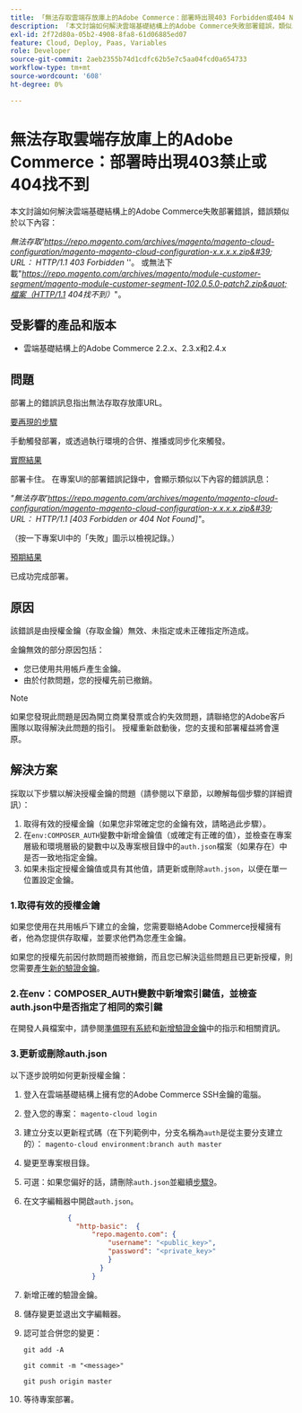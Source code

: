```yaml
---
title: 「無法存取雲端存放庫上的Adobe Commerce：部署時出現403 Forbidden或404 Not Found錯誤」
description: 「本文討論如何解決雲端基礎結構上的Adobe Commerce失敗部署錯誤，類似以下內容：」
exl-id: 2f72d80a-05b2-4908-8fa8-61d06885ed07
feature: Cloud, Deploy, Paas, Variables
role: Developer
source-git-commit: 2aeb2355b74d1cdfc62b5e7c5aa04fcd0a654733
workflow-type: tm+mt
source-wordcount: '608'
ht-degree: 0%

---
```


# 無法存取雲端存放庫上的Adobe Commerce：部署時出現403禁止或404找不到

本文討論如何解決雲端基礎結構上的Adobe Commerce失敗部署錯誤，錯誤類似於以下內容：

*無法存取&#39;https://repo.magento.com/archives/magento/magento-cloud-configuration/magento-magento-cloud-configuration-x.x.x.x.zip&#39; URL： HTTP/1.1 403 Forbidden* &#39;&#39;。 或無法下載&quot;*https://repo.magento.com/archives/magento/module-customer-segment/magento-module-customer-segment-102.0.5.0-patch2.zip&quot;檔案（HTTP/1.1 404找不到）*&quot;。

## 受影響的產品和版本

* 雲端基礎結構上的Adobe Commerce 2.2.x、2.3.x和2.4.x

## 問題

部署上的錯誤訊息指出無法存取存放庫URL。

<u>要再現的步驟</u>

手動觸發部署，或透過執行環境的合併、推播或同步化來觸發。

<u>實際結果</u>

部署卡住。 在專案UI的部署錯誤記錄中，會顯示類似以下內容的錯誤訊息：

*&quot;無法存取&#39;https://repo.magento.com/archives/magento/magento-cloud-configuration/magento-magento-cloud-configuration-x.x.x.x.zip&#39; URL： HTTP/1.1 \[403 Forbidden or 404 Not Found\]&quot;*。

（按一下專案UI中的「失敗」圖示以檢視記錄。）

<u>預期結果</u>

已成功完成部署。

## 原因

該錯誤是由授權金鑰（存取金鑰）無效、未指定或未正確指定所造成。

金鑰無效的部分原因包括：

* 您已使用共用帳戶產生金鑰。
* 由於付款問題，您的授權先前已撤銷。

>[!NOTE]
>
>如果您發現此問題是因為開立商業發票或合約失效問題，請聯絡您的Adobe客戶團隊以取得解決此問題的指引。 授權重新啟動後，您的支援和部署權益將會還原。

## 解決方案

採取以下步驟以解決授權金鑰的問題（請參閱以下章節，以瞭解每個步驟的詳細資訊）：

1. 取得有效的授權金鑰（如果您非常確定您的金鑰有效，請略過此步驟）。
1. 在`env:COMPOSER_AUTH`變數中新增金鑰值（或確定有正確的值），並檢查在專案層級和環境層級的變數中以及專案根目錄中的`auth.json`檔案（如果存在）中是否一致地指定金鑰。
1. 如果未指定授權金鑰值或具有其他值，請更新或刪除`auth.json`，以便在單一位置設定金鑰。

### 1.取得有效的授權金鑰

如果您使用在共用帳戶下建立的金鑰，您需要聯絡Adobe Commerce授權擁有者，他為您提供存取權，並要求他們為您產生金鑰。

如果您的授權先前因付款問題而被撤銷，而且您已解決這些問題且已更新授權，則您需要[產生新的驗證金鑰](https://experienceleague.adobe.com/docs/commerce-operations/installation-guide/prerequisites/authentication-keys.html)。

### 2.在env：COMPOSER\_AUTH變數中新增索引鍵值，並檢查auth.json中是否指定了相同的索引鍵

在開發人員檔案中，請參閱[準備現有系統](https://experienceleague.adobe.com/en/docs/commerce-cloud-service/user-guide/project/overview)和[新增驗證金鑰](https://experienceleague.adobe.com/en/docs/commerce-cloud-service/user-guide/project/overview)中的指示和相關資訊。

### 3.更新或刪除auth.json

以下逐步說明如何更新授權金鑰：

1. 登入在雲端基礎結構上擁有您的Adobe Commerce SSH金鑰的電腦。
1. 登入您的專案： `magento-cloud login`
1. 建立分支以更新程式碼（在下列範例中，分支名稱為`auth`是從主要分支建立的）：     `magento-cloud environment:branch auth master`
1. 變更至專案根目錄。
1. 可選：如果您偏好的話，請刪除`auth.json`並繼續[步驟9](#step9)。
1. 在文字編輯器中開啟`auth.json`。

   ```json
              {
                "http-basic":  {
                    "repo.magento.com": {
                        "username": "<public_key>",
                        "password": "<private_key>"
                        }
                      }
                    }
   ```

1. 新增正確的驗證金鑰。
1. 儲存變更並退出文字編輯器。
1. 認可並合併您的變更：

   `git add -A`

   `git commit -m "<message>"`

   `git push origin master`
1. 等待專案部署。
